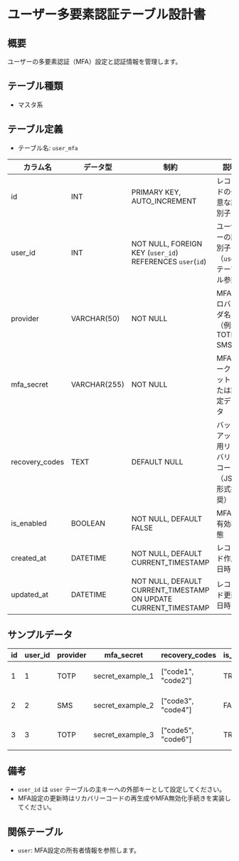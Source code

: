 # ユーザー多要素認証テーブル設計書

## 概要
ユーザーの多要素認証（MFA）設定と認証情報を管理します。

## テーブル種類
- マスタ系

## テーブル定義
- テーブル名: `user_mfa`

| カラム名       | データ型      | 制約                                      | 説明                                          |
|----------------|---------------|-------------------------------------------|-----------------------------------------------|
| id             | INT           | PRIMARY KEY, AUTO_INCREMENT               | レコードの一意な識別子                          |
| user_id        | INT           | NOT NULL, FOREIGN KEY (`user_id`) REFERENCES `user`(`id`) | ユーザーの識別子（`user` テーブル参照）         |
| provider       | VARCHAR(50)   | NOT NULL                                  | MFAプロバイダ名（例: TOTP, SMS）                |
| mfa_secret     | VARCHAR(255)  | NOT NULL                                  | MFAシークレットまたは設定データ                |
| recovery_codes | TEXT          | DEFAULT NULL                              | バックアップ用リカバリーコード（JSON形式推奨）   |
| is_enabled     | BOOLEAN       | NOT NULL, DEFAULT FALSE                   | MFAの有効状態                                  |
| created_at     | DATETIME      | NOT NULL, DEFAULT CURRENT_TIMESTAMP       | レコード作成日時                              |
| updated_at     | DATETIME      | NOT NULL, DEFAULT CURRENT_TIMESTAMP ON UPDATE CURRENT_TIMESTAMP | レコード更新日時                |

## サンプルデータ

| id | user_id | provider | mfa_secret       | recovery_codes | is_enabled | created_at           | updated_at           |
|----|---------|----------|------------------|----------------|------------|----------------------|----------------------|
| 1  | 1       | TOTP     | secret_example_1 | ["code1", "code2"] | TRUE       | 2023-10-01 00:00:00  | 2023-10-01 00:00:00  |
| 2  | 2       | SMS      | secret_example_2 | ["code3", "code4"] | FALSE      | 2023-10-02 00:00:00  | 2023-10-02 00:00:00  |
| 3  | 3       | TOTP     | secret_example_3 | ["code5", "code6"] | TRUE       | 2023-10-03 00:00:00  | 2023-10-03 00:00:00  |

## 備考
- `user_id` は `user` テーブルの主キーへの外部キーとして設定してください。
- MFA設定の更新時はリカバリーコードの再生成やMFA無効化手続きを実装してください。

## 関係テーブル
- `user`: MFA設定の所有者情報を参照します。
